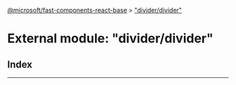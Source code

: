 [@microsoft/fast-components-react-base](../README.md) > ["divider/divider"](../modules/_divider_divider_.md)

# External module: "divider/divider"

## Index

---

